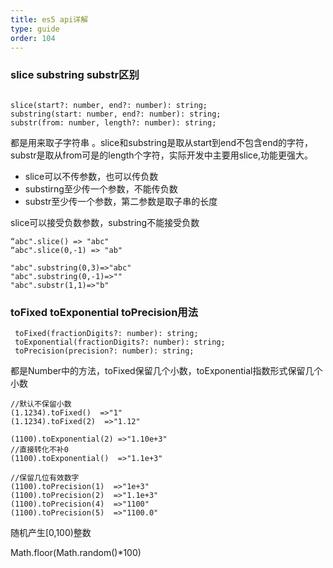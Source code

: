 ```yaml
---
title: es5 api详解
type: guide
order: 104
---
```


### slice substring substr区别

```

slice(start?: number, end?: number): string;
substring(start: number, end?: number): string;
substr(from: number, length?: number): string;
```

都是用来取子字符串 。slice和substring是取从start到end不包含end的字符，substr是取从from可是的length个字符，实际开发中主要用slice,功能更强大。

- slice可以不传参数，也可以传负数
- substirng至少传一个参数，不能传负数
- substr至少传一个参数，第二参数是取子串的长度

 slice可以接受负数参数，substring不能接受负数

```
“abc".slice() => "abc"
“abc".slice(0,-1) => "ab"

"abc".substring(0,3)=>"abc"
"abc".substring(0,-1)=>""
"abc".substr(1,1)=>"b"
```

### toFixed toExponential toPrecision用法

```
 toFixed(fractionDigits?: number): string;
 toExponential(fractionDigits?: number): string;
 toPrecision(precision?: number): string;
```

都是Number中的方法，toFixed保留几个小数，toExponential指数形式保留几个小数

```
//默认不保留小数
(1.1234).toFixed()  =>"1"
(1.1234).toFixed(2)  =>"1.12"

(1100).toExponential(2) =>"1.10e+3"
//直接转化不补0
(1100).toExponential()  =>"1.1e+3"

//保留几位有效数字
(1100).toPrecision(1)  =>"1e+3"
(1100).toPrecision(2)  =>"1.1e+3"
(1100).toPrecision(4)  =>"1100"
(1100).toPrecision(5)  =>"1100.0"
```

随机产生[0,100)整数

Math.floor(Math.random()*100)

